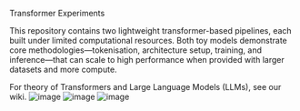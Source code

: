 Transformer Experiments

This repository contains two lightweight transformer-based pipelines, each built under limited computational resources. Both toy models demonstrate core methodologies—tokenisation, architecture setup, training, and inference—that can scale to high performance when provided with larger datasets and more compute.

For theory of Transformers and Large Language Models (LLMs), see our wiki.
![image](https://github.com/user-attachments/assets/de75a4c6-db19-4439-9035-7fc4a5ebf30b)
![image](https://github.com/user-attachments/assets/baa4ef66-161b-47b1-9c60-86a2e99594f5)
![image](https://github.com/user-attachments/assets/ad95e0fa-dc2c-4d89-bca0-fc277769f54c)

